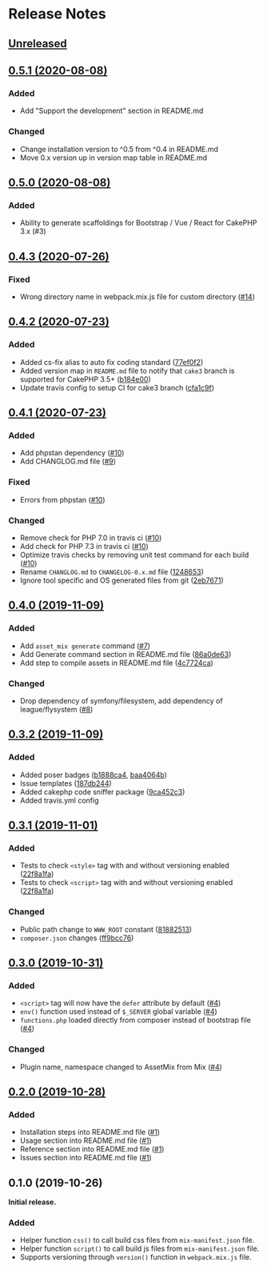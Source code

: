 # Release Notes

## [Unreleased](https://github.com/ishanvyas22/asset-mix/compare/0.5.1...cake3)

## [0.5.1 (2020-08-08)](https://github.com/ishanvyas22/asset-mix/compare/0.5.0...0.5.1)

### Added
- Add "Support the development" section in README.md

### Changed
- Change installation version to ^0.5 from ^0.4 in README.md
- Move 0.x version up in version map table in README.md

## [0.5.0 (2020-08-08)](https://github.com/ishanvyas22/asset-mix/compare/0.4.3...0.5.0)

### Added
- Ability to generate scaffoldings for Bootstrap / Vue / React for CakePHP 3.x (#3)

## [0.4.3 (2020-07-26)](https://github.com/ishanvyas22/asset-mix/compare/0.4.2...0.4.3)

### Fixed
- Wrong directory name in webpack.mix.js file for custom directory ([#14](https://github.com/ishanvyas22/asset-mix/issues/14))

## [0.4.2 (2020-07-23)](https://github.com/ishanvyas22/asset-mix/compare/0.4.1...0.4.2)

### Added
-  Added cs-fix alias to auto fix coding standard ([77ef0f2](https://github.com/ishanvyas22/asset-mix/commit/77ef0f2dab115abaf051087b020fe5966042f52d))
-  Added version map in `README.md` file to notify that `cake3` branch is supported for CakePHP 3.5+ ([b184e00](https://github.com/ishanvyas22/asset-mix/commit/b184e000cc57baa7b5527845cbe4268cef1a7ecb))
-  Update travis config to setup CI for cake3 branch ([cfa1c9f](https://github.com/ishanvyas22/asset-mix/commit/cfa1c9f926c62b4aaec813295dca0fda7048cff1))

## [0.4.1 (2020-07-23)](https://github.com/ishanvyas22/asset-mix/compare/0.4.0...0.4.1)

### Added
- Add phpstan dependency ([#10](https://github.com/ishanvyas22/asset-mix/pull/10))
- Add CHANGLOG.md file ([#9](https://github.com/ishanvyas22/asset-mix/issues/9))

### Fixed
- Errors from phpstan ([#10](https://github.com/ishanvyas22/asset-mix/pull/10))

### Changed
- Remove check for PHP 7.0 in travis ci ([#10](https://github.com/ishanvyas22/asset-mix/pull/10))
- Add check for PHP 7.3 in travis ci ([#10](https://github.com/ishanvyas22/asset-mix/pull/10))
- Optimize travis checks by removing unit test command for each build ([#10](https://github.com/ishanvyas22/asset-mix/pull/10))
- Rename `CHANGLOG.md` to `CHANGELOG-0.x.md` file ([1248653](https://github.com/ishanvyas22/asset-mix/commit/1248653fb1e72980af11ac9e4e654fb8d8c13073))
-  Ignore tool specific and OS generated files from git ([2eb7671](https://github.com/ishanvyas22/asset-mix/commit/2eb7671a1d8918ae1359370d335aa3a6eb933ec3))

## [0.4.0 (2019-11-09)](https://github.com/ishanvyas22/asset-mix/compare/0.3.2...0.4.0)

### Added
- Add `asset_mix generate` command ([#7](https://github.com/ishanvyas22/asset-mix/pull/7))
- Add Generate command section in README.md file ([86a0de63](https://github.com/ishanvyas22/asset-mix/commit/9ac452222d69a4ab684d43fcff5b85f286a0de63))
- Add step to compile assets in README.md file ([4c7724ca](https://github.com/ishanvyas22/asset-mix/commit/5e7b99aec6be46f4b27395bf37c480624c7724ca))

### Changed
- Drop dependency of symfony/filesystem, add dependency of league/flysystem ([#8](https://github.com/ishanvyas22/asset-mix/pull/8))

## [0.3.2 (2019-11-09)](https://github.com/ishanvyas22/asset-mix/compare/0.3.1...0.3.2)

### Added
- Added poser badges ([b1888ca4](https://github.com/ishanvyas22/asset-mix/commit/53e34fe1cd3a8909f64464679662da5bb1888ca4), [baa4064b](https://github.com/ishanvyas22/asset-mix/commit/6473779254872498f5355eea38966d7abaa4064b))
- Issue templates ([187db244](https://github.com/ishanvyas22/asset-mix/commit/60ef6d736c946e754785fab7253a2b93187db244))
- Added cakephp code sniffer package ([9ca452c3](https://github.com/ishanvyas22/asset-mix/commit/76340bbf5b6b3e5b3ff36b6f229984439ca452c3))
- Added travis.yml config

## [0.3.1 (2019-11-01)](https://github.com/ishanvyas22/asset-mix/compare/0.3.0...0.3.1)

### Added
- Tests to check `<style>` tag with and without versioning enabled ([22f8a1fa](https://github.com/ishanvyas22/asset-mix/pull/5/commits/191b57bd9bcfca791eea43ae9934268b22f8a1fa))
- Tests to check `<script>` tag with and without versioning enabled ([22f8a1fa](https://github.com/ishanvyas22/asset-mix/pull/5/commits/191b57bd9bcfca791eea43ae9934268b22f8a1fa))

### Changed
- Public path change to `WWW_ROOT` constant ([81882513](https://github.com/ishanvyas22/asset-mix/pull/5/commits/1a084d2dcbc311ce1d36a438d458dafe81882513))
- `composer.json` changes ([ff9bcc76](https://github.com/ishanvyas22/asset-mix/pull/5/commits/ed7ab236a8aa6ea0a9f87818f70d5858ff9bcc76))

## [0.3.0 (2019-10-31)](https://github.com/ishanvyas22/asset-mix/compare/0.2.0...0.3.0)

### Added
- `<script>` tag will now have the `defer` attribute by default ([#4](https://github.com/ishanvyas22/asset-mix/pull/4))
- `env()` function used instead of `$_SERVER` global variable ([#4](https://github.com/ishanvyas22/asset-mix/pull/4))
- `functions.php` loaded directly from composer instead of bootstrap file ([#4](https://github.com/ishanvyas22/asset-mix/pull/4))

### Changed
- Plugin name, namespace changed to AssetMix from Mix ([#4](https://github.com/ishanvyas22/asset-mix/pull/4))

## [0.2.0 (2019-10-28)](https://github.com/ishanvyas22/asset-mix/compare/0.1.0...0.2.0)

### Added
- Installation steps into README.md file ([#1](https://github.com/ishanvyas22/asset-mix/pull/1))
- Usage section into README.md file ([#1](https://github.com/ishanvyas22/asset-mix/pull/1))
- Reference section into README.md file ([#1](https://github.com/ishanvyas22/asset-mix/pull/1))
- Issues section into README.md file ([#1](https://github.com/ishanvyas22/asset-mix/pull/1))

## 0.1.0 (2019-10-26)

**Initial release.**

### Added
- Helper function `css()` to call build css files from `mix-manifest.json` file.
- Helper function `script()` to call build js files from `mix-manifest.json` file.
- Supports versioning through `version()` function in `webpack.mix.js` file.

